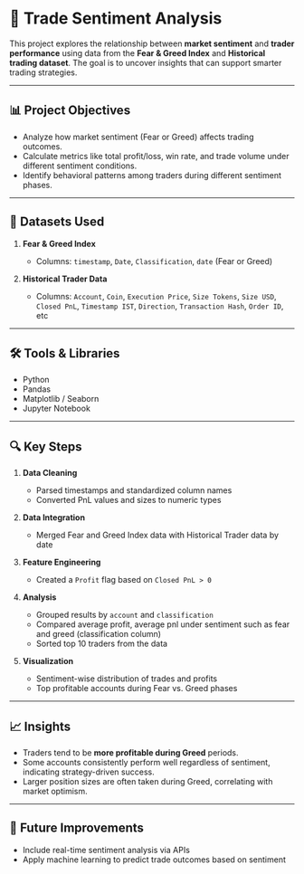 # 🧠 Trade Sentiment Analysis

This project explores the relationship between **market sentiment** and **trader performance** using data from the **Fear & Greed Index** and **Historical trading dataset**. The goal is to uncover insights that can support smarter trading strategies.

---

## 📊 Project Objectives

- Analyze how market sentiment (Fear or Greed) affects trading outcomes.
- Calculate metrics like total profit/loss, win rate, and trade volume under different sentiment conditions.
- Identify behavioral patterns among traders during different sentiment phases.

---

## 📁 Datasets Used

1. **Fear & Greed Index**  
   - Columns: `timestamp`, `Date`, `Classification`, `date` (Fear or Greed)

2. **Historical Trader Data**  
   - Columns: `Account`, `Coin`, `Execution Price`, `Size Tokens`, `Size USD`, `Closed PnL`, `Timestamp IST`, `Direction`, `Transaction Hash`, `Order ID`, etc

---

## 🛠️ Tools & Libraries

- Python
- Pandas
- Matplotlib / Seaborn
- Jupyter Notebook

---

## 🔍 Key Steps

1. **Data Cleaning**
   - Parsed timestamps and standardized column names
   - Converted PnL values and sizes to numeric types

2. **Data Integration**
   - Merged Fear and Greed Index data with Historical Trader data by date

3. **Feature Engineering**
   - Created a `Profit` flag based on `Closed PnL > 0`

4. **Analysis**
   - Grouped results by `account` and `classification`
   - Compared average profit, average pnl under sentiment such as fear and greed (classification column)
   - Sorted top 10 traders from the data

5. **Visualization**
   - Sentiment-wise distribution of trades and profits
   - Top profitable accounts during Fear vs. Greed phases
     
---

## 📈 Insights

- Traders tend to be **more profitable during Greed** periods.
- Some accounts consistently perform well regardless of sentiment, indicating strategy-driven success.
- Larger position sizes are often taken during Greed, correlating with market optimism.

---

## 📌 Future Improvements

- Include real-time sentiment analysis via APIs
- Apply machine learning to predict trade outcomes based on sentiment
